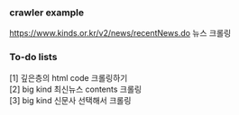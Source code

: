 ### crawler example  
https://www.kinds.or.kr/v2/news/recentNews.do 뉴스 크롤링  


### To-do lists  
[1] 깊은층의 html code 크롤링하기   
[2] big kind 최신뉴스 contents 크롤링  
[3] big kind 신문사 선택해서 크롤링  
